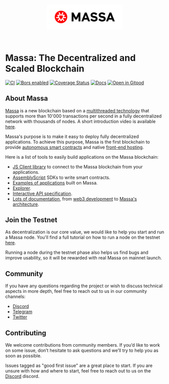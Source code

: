 <br />

<p align="center">
<img src="logo.png" width="240">
</p>

<br />

# Massa: The Decentralized and Scaled Blockchain

[![CI](https://github.com/massalabs/massa/actions/workflows/ci.yml/badge.svg?branch=main)](https://github.com/massalabs/massa/actions/workflows/ci.yml?query=branch%3Amain)
[![Bors enabled](https://bors.tech/images/badge_small.svg)](https://app.bors.tech/repositories/39543)
[![Coverage Status](https://coveralls.io/repos/github/massalabs/massa/badge.svg?branch=main&style=for-the-badge)](https://coveralls.io/github/massalabs/massa?branch=main)
[![Docs](https://img.shields.io/static/v1?label=docs&message=massa&color=&style=flat)](https://massalabs.github.io/massa/massa_node/)
[![Open in Gitpod](https://shields.io/badge/Gitpod-contribute-brightgreen?logo=gitpod&style=flat)](https://gitpod.io/#https://github.com/massalabs/massa)

## About Massa

[Massa](https://massa.net) is a new blockchain based on a [multithreaded technology](https://arxiv.org/pdf/1803.09029)
that supports more than 10'000 transactions per second in a fully decentralized network with thousands of nodes. A short
introduction video is available [here](https://www.youtube.com/watch?v=NUUFhvd7ulY).

Massa's purpose is to make it easy to deploy fully decentralized applications. To achieve this purpose, Massa is the
first blockchain to provide [autonomous smart contracts](https://docs.massa.net/en/latest/general-doc/autonomous-sc.html)
and native [front-end hosting](https://docs.massa.net/en/latest/general-doc/decentralized-web.html).

Here is a list of tools to easily build applications on the Massa blockchain:

- [JS Client library](https://github.com/massalabs/massa-web3) to connect to the Massa blockchain from your applications.
- [AssemblyScript](https://github.com/massalabs/massa-as-sdk) SDKs to write smart contracts.
- [Examples of applications](https://github.com/massalabs/massa-sc-examples) built on Massa.
- [Explorer](test.massa.net).
- [Interactive API specification](https://playground.open-rpc.org/?schemaUrl=https://test.massa.net/api/v2&uiSchema\[appBar\]\[ui:input\]=false&uiSchema\[appBar\]\[ui:inputPlaceholder\]=Enter+Massa+JSON-RPC+server+URL&uiSchema\[appBar\]\[ui:logoUrl\]=https://massa.net/favicons/favicon.ico&uiSchema\[appBar\]\[ui:splitView\]=false&uiSchema\[appBar\]\[ui:darkMode\]=false&uiSchema\[appBar\]\[ui:title\]=Massa&uiSchema\[appBar\]\[ui:examplesDropdown\]=false&uiSchema\[methods\]\[ui:defaultExpanded\]=false&uiSchema\[methods\]\[ui:methodPlugins\]=true&uiSchema\[params\]\[ui:defaultExpanded\]=false).
- [Lots of documentation](docs.massa.net), from [web3 development](https://docs.massa.net/en/latest/web3-dev/smart-contracts.html)
  to [Massa's architecture](https://docs.massa.net/en/latest/general-doc/architecture.html).

## Join the Testnet

As decentralization is our core value, we would like to help you start
and run a Massa node. You'll find a full tutorial on how to run a node on the testnet
[here](https://docs.massa.net/en/latest/testnet/install.html#testnet-install).

Running a node during the testnet phase also helps
us find bugs and improve usability, so it will be rewarded with real
Massa on mainnet launch.

## Community

If you have any questions regarding the project or wish to discuss technical aspects in more depth, feel free to reach
out to us in our community channels:

- [Discord](https://discord.com/invite/massa)
- [Telegram](https://t.me/massanetwork)
- [Twitter](https://twitter.com/MassaLabs)

## Contributing

We welcome contributions from community members. If you’d like to work on some issue, don’t hesitate to ask questions
and we’ll try to help you as soon as possible.

Issues tagged as "good first issue" are a great place to start. If you are unsure with how and where to start, feel free
to reach out to us on the [Discord](https://discord.com/invite/massa) discord.
